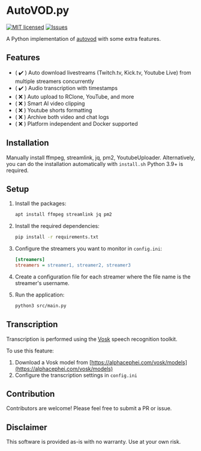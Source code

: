 # AutoVOD.py
[![MIT licensed](https://img.shields.io/badge/license-MIT-blue.svg)](./LICENSE)
[![Issues](https://img.shields.io/github/issues/0jc1/py-autovod.svg)](https://github.com/0jc1/py-autovod/issues)

A Python implementation of [autovod](https://github.com/jenslys/AutoVOD) with some extra features.

## Features
- ( :heavy_check_mark: ) Auto download livestreams (Twitch.tv, Kick.tv, Youtube Live) from multiple streamers concurrently
- ( :heavy_check_mark: ) Audio transcription with timestamps 
- ( :x: ) Auto upload to RClone, YouTube, and more
- ( :x: ) Smart AI video clipping
- ( :x: ) Youtube shorts formatting
- ( :x: ) Archive both video and chat logs
- ( :x: ) Platform independent and Docker supported

## Installation

Manually install ffmpeg, streamlink, jq, pm2, YoutubeUploader. Alternatively, you can do the installation automatically with `install.sh` 
Python 3.9+ is required.

## Setup

1. Install the packages:
   ```bash
   apt install ffmpeg streamlink jq pm2
   ```

2. Install the required dependencies:
   ```bash
   pip install -r requirements.txt
   ```

3. Configure the streamers you want to monitor in `config.ini`:
   ```ini
   [streamers]
   streamers = streamer1, streamer2, streamer3
   ```

4. Create a configuration file for each streamer where the file name is the streamer's username.

5. Run the application:
   ```bash
   python3 src/main.py
   ```

## Transcription

Transcription is performed using the [Vosk](https://alphacephei.com/vosk/) speech recognition toolkit.

To use this feature:
1. Download a Vosk model from [https://alphacephei.com/vosk/models](https://alphacephei.com/vosk/models)
2. Configure the transcription settings in `config.ini`

## Contribution

Contributors are welcome! Please feel free to submit a PR or issue.

## Disclaimer

This software is provided as-is with no warranty. Use at your own risk.
